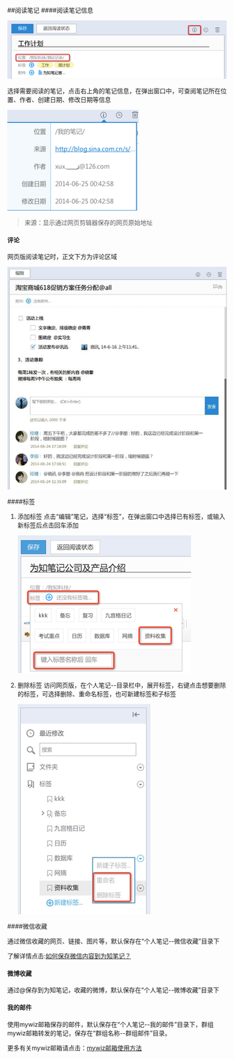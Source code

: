##阅读笔记
####阅读笔记信息

![阅读笔记信息](img/scanweb-info.png)

选择需要阅读的笔记，点击右上角的笔记信息，在弹出窗口中，可查阅笔记所在位置、作者、创建日期、修改日期等信息

![笔记信息详情](img/scanweb-infodetail.png)
> 来源：显示通过网页剪辑器保存的网页原始地址

#### 评论

网页版阅读笔记时，正文下方为评论区域

![笔记评论](img/scanweb-comment.jpg)

####标签

1. 添加标签
点击“编辑”笔记，选择“标签”，在弹出窗口中选择已有标签，或输入新标签后点击回车添加

    ![添加标签](img\scanweb-addtag.png)
1. 删除标签
访问网页版，在个人笔记--目录栏中，展开标签，右键点击想要删除的标签，可选择删除、重命名标签，也可新建标签和子标签

    ![删除标签](img\scanweb-deletetag.png)

####微信收藏

通过微信收藏的网页、链接、图片等，默认保存在“个人笔记--微信收藏”目录下

了解详情点击:[如何保存微信内容到为知笔记？](http://blog.wiz.cn/wiz-wechat.html)
#### 微博收藏

通过@保存到为知笔记，收藏的微博，默认保存在“个人笔记--微博收藏”目录下
#### 我的邮件

使用mywiz邮箱保存的邮件，默认保存在“个人笔记--我的邮件”目录下，群组mywiz邮箱转发的笔记，保存在“群组名称--群组邮件”目录。

更多有关mywiz邮箱请点击：[mywiz邮箱使用方法](http://blog.wiz.cn/wiz-mywiz.html)
